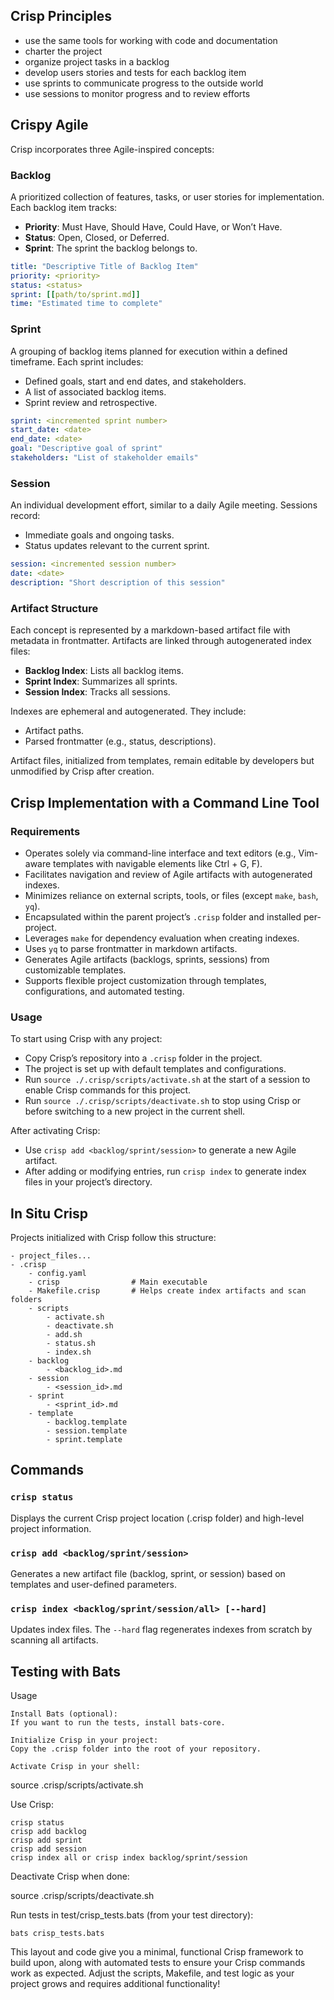 ## Crisp Principles

- use the same tools for working with code and documentation 
- charter the project
- organize project tasks in a backlog
- develop users stories and tests for each backlog item
- use sprints to communicate progress to the outside world
- use sessions to monitor progress and to review efforts

## Crispy Agile

Crisp incorporates three Agile-inspired concepts:

### Backlog
A prioritized collection of features, tasks, or user stories for implementation. Each backlog item tracks:
- **Priority**: Must Have, Should Have, Could Have, or Won’t Have.
- **Status**: Open, Closed, or Deferred.
- **Sprint**: The sprint the backlog belongs to.

```yaml
title: "Descriptive Title of Backlog Item"
priority: <priority>
status: <status>
sprint: [[path/to/sprint.md]]
time: "Estimated time to complete"
```

### Sprint
A grouping of backlog items planned for execution within a defined timeframe. Each sprint includes:
- Defined goals, start and end dates, and stakeholders.
- A list of associated backlog items.
- Sprint review and retrospective.

```yaml
sprint: <incremented sprint number>
start_date: <date>
end_date: <date>
goal: "Descriptive goal of sprint"
stakeholders: "List of stakeholder emails"
```

### Session
An individual development effort, similar to a daily Agile meeting. Sessions record:
- Immediate goals and ongoing tasks.
- Status updates relevant to the current sprint.

```yaml
session: <incremented session number>
date: <date>
description: "Short description of this session"
```

### Artifact Structure
Each concept is represented by a markdown-based artifact file with metadata in frontmatter. Artifacts are linked through autogenerated index files:
- **Backlog Index**: Lists all backlog items.
- **Sprint Index**: Summarizes all sprints.
- **Session Index**: Tracks all sessions.

Indexes are ephemeral and autogenerated. They include:
- Artifact paths.
- Parsed frontmatter (e.g., status, descriptions).

Artifact files, initialized from templates, remain editable by developers but unmodified by Crisp after creation.

## Crisp Implementation with a Command Line Tool

### Requirements
- Operates solely via command-line interface and text editors (e.g., Vim-aware templates with navigable elements like Ctrl + G, F).
- Facilitates navigation and review of Agile artifacts with autogenerated indexes.
- Minimizes reliance on external scripts, tools, or files (except `make`, `bash`, `yq`).
- Encapsulated within the parent project’s `.crisp` folder and installed per-project.
- Leverages `make` for dependency evaluation when creating indexes.
- Uses `yq` to parse frontmatter in markdown artifacts.
- Generates Agile artifacts (backlogs, sprints, sessions) from customizable templates.
- Supports flexible project customization through templates, configurations, and automated testing.

### Usage

To start using Crisp with any project:
- Copy Crisp’s repository into a `.crisp` folder in the project.
- The project is set up with default templates and configurations.
- Run `source ./.crisp/scripts/activate.sh` at the start of a session to enable Crisp commands for this project.
- Run `source ./.crisp/scripts/deactivate.sh` to stop using Crisp or before switching to a new project in the current shell.

After activating Crisp:
- Use `crisp add <backlog/sprint/session>` to generate a new Agile artifact.
- After adding or modifying entries, run `crisp index` to generate index files in your project’s directory.

## In Situ Crisp

Projects initialized with Crisp follow this structure:

```
- project_files...
- .crisp
    - config.yaml
    - crisp                # Main executable
    - Makefile.crisp       # Helps create index artifacts and scan folders
    - scripts
        - activate.sh
        - deactivate.sh
        - add.sh
        - status.sh
        - index.sh
    - backlog
        - <backlog_id>.md
    - session
        - <session_id>.md
    - sprint
        - <sprint_id>.md
    - template
        - backlog.template
        - session.template
        - sprint.template
```

## Commands

### `crisp status`
Displays the current Crisp project location (.crisp folder) and high-level project information.

### `crisp add <backlog/sprint/session>`
Generates a new artifact file (backlog, sprint, or session) based on templates and user-defined parameters.

### `crisp index <backlog/sprint/session/all> [--hard]`
Updates index files. The `--hard` flag regenerates indexes from scratch by scanning all artifacts.

## Testing with Bats

Usage

    Install Bats (optional):
    If you want to run the tests, install bats-core.

    Initialize Crisp in your project:
    Copy the .crisp folder into the root of your repository.

    Activate Crisp in your shell:

source .crisp/scripts/activate.sh

Use Crisp:

    crisp status
    crisp add backlog
    crisp add sprint
    crisp add session
    crisp index all or crisp index backlog/sprint/session

Deactivate Crisp when done:

source .crisp/scripts/deactivate.sh

Run tests in test/crisp_tests.bats (from your test directory):

    bats crisp_tests.bats

This layout and code give you a minimal, functional Crisp framework to build upon, along with automated tests to ensure your Crisp commands work as expected. Adjust the scripts, Makefile, and test logic as your project grows and requires additional functionality!

